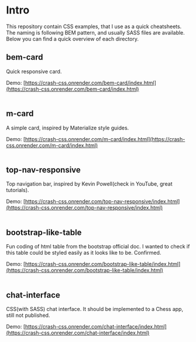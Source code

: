 # Intro
This repository contain CSS examples, that I use as a quick cheatsheets. The naming is following BEM pattern, and usually SASS files are available. Below you can find a quick overview of each directory.

## bem-card
Quick responsive card.

Demo: [https://crash-css.onrender.com/bem-card/index.html](https://crash-css.onrender.com/bem-card/index.html)
<br><br> 
## m-card
A simple card, inspired by Materialize style guides.

Demo: [https://crash-css.onrender.com/m-card/index.html](https://crash-css.onrender.com/m-card/index.html)
<br><br>
## top-nav-responsive
Top navigation bar, inspired by Kevin Powell(check in YouTube, great tutorials).

Demo: [https://crash-css.onrender.com/top-nav-responsive/index.html](https://crash-css.onrender.com/top-nav-responsive/index.html)
<br><br>
## bootstrap-like-table
Fun coding of html table from the bootstrap official doc. I wanted to check if this table could be styled easily as it looks like to be. Confirmed.

Demo: [https://crash-css.onrender.com/bootstrap-like-table/index.html](https://crash-css.onrender.com/bootstrap-like-table/index.html)
<br><br>
## chat-interface
CSS(with SASS) chat interface. It should be implemented to a Chess app, still not published.

Demo: [https://crash-css.onrender.com/chat-interface/index.html](https://crash-css.onrender.com/chat-interface/index.html)